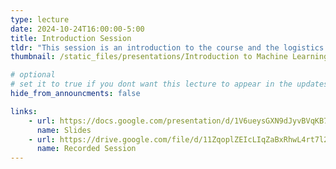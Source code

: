 ```yaml
---
type: lecture
date: 2024-10-24T16:00:00-5:00
title: Introduction Session
tldr: "This session is an introduction to the course and the logistics."
thumbnail: /static_files/presentations/Introduction to Machine Learning - 01.png

# optional
# set it to true if you dont want this lecture to appear in the updates section
hide_from_announcments: false

links: 
    - url: https://docs.google.com/presentation/d/1V6ueysGXN9dJyvBVqKB7TKuC3SosDBdsAfr4FnHsu_M
      name: Slides
    - url: https://drive.google.com/file/d/11ZqoplZEIcLIqZaBxRhwL4rt7l2pys24
      name: Recorded Session
---
```


[//]: # (**Suggested Readings:**)

[//]: # (- [Readings 1]&#40;http://example.com&#41;)

[//]: # (- [Readings 2]&#40;http://example.com&#41;)
